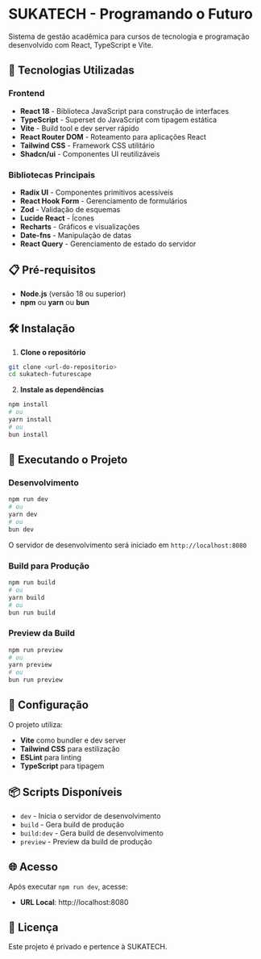 # SUKATECH - Programando o Futuro

Sistema de gestão acadêmica para cursos de tecnologia e programação desenvolvido com React, TypeScript e Vite.

## 🚀 Tecnologias Utilizadas

### Frontend
- **React 18** - Biblioteca JavaScript para construção de interfaces
- **TypeScript** - Superset do JavaScript com tipagem estática
- **Vite** - Build tool e dev server rápido
- **React Router DOM** - Roteamento para aplicações React
- **Tailwind CSS** - Framework CSS utilitário
- **Shadcn/ui** - Componentes UI reutilizáveis

### Bibliotecas Principais
- **Radix UI** - Componentes primitivos acessíveis
- **React Hook Form** - Gerenciamento de formulários
- **Zod** - Validação de esquemas
- **Lucide React** - Ícones
- **Recharts** - Gráficos e visualizações
- **Date-fns** - Manipulação de datas
- **React Query** - Gerenciamento de estado do servidor

## 📋 Pré-requisitos

- **Node.js** (versão 18 ou superior)
- **npm** ou **yarn** ou **bun**

## 🛠️ Instalação

1. **Clone o repositório**
```bash
git clone <url-do-repositorio>
cd sukatech-futurescape
```

2. **Instale as dependências**
```bash
npm install
# ou
yarn install
# ou
bun install
```

## 🚀 Executando o Projeto

### Desenvolvimento
```bash
npm run dev
# ou
yarn dev
# ou
bun dev
```

O servidor de desenvolvimento será iniciado em `http://localhost:8080`

### Build para Produção
```bash
npm run build
# ou
yarn build
# ou
bun run build
```

### Preview da Build
```bash
npm run preview
# ou
yarn preview
# ou
bun run preview
```


## 🔧 Configuração

O projeto utiliza:
- **Vite** como bundler e dev server
- **Tailwind CSS** para estilização
- **ESLint** para linting
- **TypeScript** para tipagem

## 📦 Scripts Disponíveis

- `dev` - Inicia o servidor de desenvolvimento
- `build` - Gera build de produção
- `build:dev` - Gera build de desenvolvimento
- `preview` - Preview da build de produção

## 🌐 Acesso

Após executar `npm run dev`, acesse:
- **URL Local**: http://localhost:8080


## 📝 Licença
Este projeto é privado e pertence à SUKATECH.
